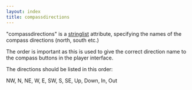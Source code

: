 ```yaml
---
layout: index
title: compassdirections
---
```


"compassdirections" is a [stringlist](../types/stringlist.html) attribute, specifying the names of the compass directions (north, south etc.)

The order is important as this is used to give the correct direction name to the compass buttons in the player interface.

The directions should be listed in this order:

NW, N, NE, W, E, SW, S, SE, Up, Down, In, Out
